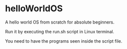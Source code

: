 # helloWorldOS
A hello world OS from scratch for absolute beginners.



Run it by executing the run.sh script in Linux terminal. 

You need to have the programs seen inside the script file.
